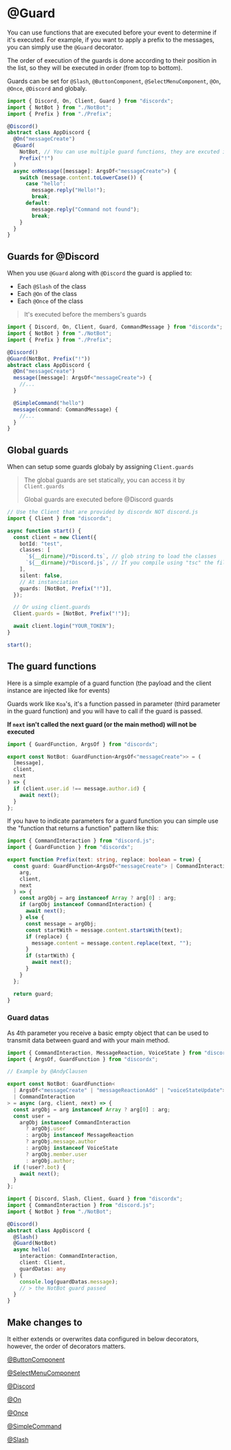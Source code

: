 # @Guard

You can use functions that are executed before your event to determine if it's executed. For example, if you want to apply a prefix to the messages, you can simply use the `@Guard` decorator.

The order of execution of the guards is done according to their position in the list, so they will be executed in order (from top to bottom).

Guards can be set for `@Slash`, `@ButtonComponent`, `@SelectMenuComponent`, `@On`, `@Once`, `@Discord` and globaly.

```typescript
import { Discord, On, Client, Guard } from "discordx";
import { NotBot } from "./NotBot";
import { Prefix } from "./Prefix";

@Discord()
abstract class AppDiscord {
  @On("messageCreate")
  @Guard(
    NotBot, // You can use multiple guard functions, they are excuted in the same order!
    Prefix("!")
  )
  async onMessage([message]: ArgsOf<"messageCreate">) {
    switch (message.content.toLowerCase()) {
      case "hello":
        message.reply("Hello!");
        break;
      default:
        message.reply("Command not found");
        break;
    }
  }
}
```

## Guards for @Discord

When you use `@Guard` along with `@Discord` the guard is applied to:

- Each `@Slash` of the class
- Each `@On` of the class
- Each `@Once` of the class

> It's executed before the members's guards

```typescript
import { Discord, On, Client, Guard, CommandMessage } from "discordx";
import { NotBot } from "./NotBot";
import { Prefix } from "./Prefix";

@Discord()
@Guard(NotBot, Prefix("!"))
abstract class AppDiscord {
  @On("messageCreate")
  message([message]: ArgsOf<"messageCreate">) {
    //...
  }

  @SimpleCommand("hello")
  message(command: CommandMessage) {
    //...
  }
}
```

## Global guards

When can setup some guards globaly by assigning `Client.guards`

> The global guards are set statically, you can access it by `Client.guards`
>
> Global guards are executed before @Discord guards

```typescript
// Use the Client that are provided by discordx NOT discord.js
import { Client } from "discordx";

async function start() {
  const client = new Client({
    botId: "test",
    classes: [
      `${__dirname}/*Discord.ts`, // glob string to load the classes
      `${__dirname}/*Discord.js`, // If you compile using "tsc" the file extension change to .js
    ],
    silent: false,
    // At instanciation
    guards: [NotBot, Prefix("!")],
  });

  // Or using client.guards
  Client.guards = [NotBot, Prefix("!")];

  await client.login("YOUR_TOKEN");
}

start();
```

## The guard functions

Here is a simple example of a guard function (the payload and the client instance are injected like for events)

Guards work like `Koa`'s, it's a function passed in parameter (third parameter in the guard function) and you will have to call if the guard is passed.

**If `next` isn't called the next guard (or the main method) will not be executed**

```typescript
import { GuardFunction, ArgsOf } from "discordx";

export const NotBot: GuardFunction<ArgsOf<"messageCreate">> = (
  [message],
  client,
  next
) => {
  if (client.user.id !== message.author.id) {
    await next();
  }
};
```

If you have to indicate parameters for a guard function you can simple use the "function that returns a function" pattern like this:

```typescript
import { CommandInteraction } from "discord.js";
import { GuardFunction } from "discordx";

export function Prefix(text: string, replace: boolean = true) {
  const guard: GuardFunction<ArgsOf<"messageCreate"> | CommandInteraction> = (
    arg,
    client,
    next
  ) => {
    const argObj = arg instanceof Array ? arg[0] : arg;
    if (argObj instanceof CommandInteraction) {
      await next();
    } else {
      const message = argObj;
      const startWith = message.content.startsWith(text);
      if (replace) {
        message.content = message.content.replace(text, "");
      }
      if (startWith) {
        await next();
      }
    }
  };

  return guard;
}
```

### Guard datas

As 4th parameter you receive a basic empty object that can be used to transmit data between guard and with your main method.

```typescript
import { CommandInteraction, MessageReaction, VoiceState } from "discord.js";
import { ArgsOf, GuardFunction } from "discordx";

// Example by @AndyClausen

export const NotBot: GuardFunction<
  | ArgsOf<"messageCreate" | "messageReactionAdd" | "voiceStateUpdate">
  | CommandInteraction
> = async (arg, client, next) => {
  const argObj = arg instanceof Array ? arg[0] : arg;
  const user =
    argObj instanceof CommandInteraction
      ? argObj.user
      : argObj instanceof MessageReaction
      ? argObj.message.author
      : argObj instanceof VoiceState
      ? argObj.member.user
      : argObj.author;
  if (!user?.bot) {
    await next();
  }
};
```

```typescript
import { Discord, Slash, Client, Guard } from "discordx";
import { CommandInteraction } from "discord.js";
import { NotBot } from "./NotBot";

@Discord()
abstract class AppDiscord {
  @Slash()
  @Guard(NotBot)
  async hello(
    interaction: CommandInteraction,
    client: Client,
    guardDatas: any
  ) {
    console.log(guardDatas.message);
    // > the NotBot guard passed
  }
}
```

## Make changes to

It either extends or overwrites data configured in below decorators, however, the order of decorators matters.

[@ButtonComponent](/docs/decorators/buttoncomponent)

[@SelectMenuComponent](/docs/decorators/selectmenucomponent)

[@Discord](/docs/decorators/discord)

[@On](/docs/decorators/on)

[@Once](/docs/decorators/once)

[@SimpleCommand](/docs/decorators/simplecommand)

[@Slash](/docs/decorators/slash)
